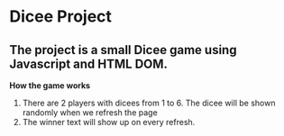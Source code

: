 # Dicee Project

## The project is a small Dicee game using Javascript and HTML DOM.

**How the game works**
1. There are 2 players with dicees from 1 to 6. The dicee will be shown randomly when we refresh the page
2. The winner text will show up on every refresh.
